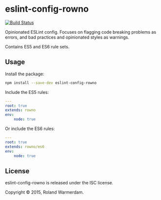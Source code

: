 # eslint-config-rowno

[![Build Status](https://api.travis-ci.org/Rowno/eslint-config-rowno.svg?branch=master)](https://travis-ci.org/Rowno/eslint-config-rowno)

Opinionated ESLint config. Focuses on flagging code breaking problems as errors, and bad practices and opinionated styles as warnings.

Contains ES5 and ES6 rule sets.


Usage
-----

Install the package:
```bash
npm install --save-dev eslint-config-rowno
```

Include the ES5 rules:
```yaml
---
root: true
extends: rowno
env:
    node: true
```

Or include the ES6 rules:
```yaml
---
root: true
extends: rowno/es6
env:
    node: true
```


License
-------
eslint-config-rowno is released under the ISC license.

Copyright © 2015, Roland Warmerdam.
